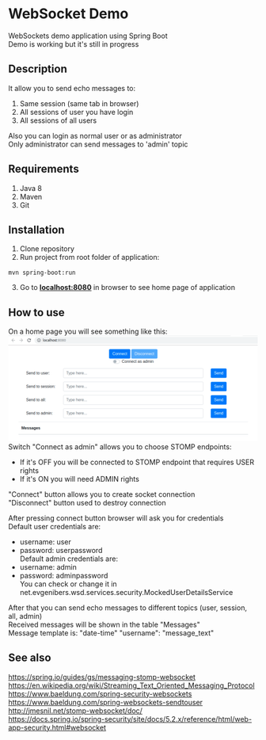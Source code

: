 # WebSocket Demo
WebSockets demo application using Spring Boot  
Demo is working but it's still in progress

## Description
It allow you to send echo messages to:  
1. Same session (same tab in browser)
2. All sessions of user you have login
3. All sessions of all users    

Also you can login as normal user or as administrator  
Only administrator can send messages to 'admin' topic 

## Requirements
1. Java 8
2. Maven
3. Git

## Installation
1. Clone repository
2. Run project from root folder of application:
```
mvn spring-boot:run
```
3. Go to [**localhost:8080**](http://localhost:8080) in browser to see home page of application

## How to use
On a home page you will see something like this:  
![Oops!](img1.png)
Switch "Connect as admin" allows you to choose STOMP endpoints:  
* If it's OFF you will be connected to STOMP endpoint that requires USER rights  
* If it's ON you will need ADMIN rights  

"Connect" button allows you to create socket connection  
"Disconnect" button used to destroy connection  

After pressing connect button browser will ask you for credentials  
Default user credentials are:  
- username: user  
- password: userpassword  
Default admin credentials are:  
- username: admin  
- password: adminpassword  
You can check or change it in net.evgenibers.wsd.services.security.MockedUserDetailsService  

After that you can send echo messages to different topics (user, session, all, admin)  
Received messages will be shown in the table "Messages"  
Message template is: "date-time" "username": "message_text"  

## See also
https://spring.io/guides/gs/messaging-stomp-websocket  
https://en.wikipedia.org/wiki/Streaming_Text_Oriented_Messaging_Protocol  
https://www.baeldung.com/spring-security-websockets  
https://www.baeldung.com/spring-websockets-sendtouser  
http://jmesnil.net/stomp-websocket/doc/  
https://docs.spring.io/spring-security/site/docs/5.2.x/reference/html/web-app-security.html#websocket  
